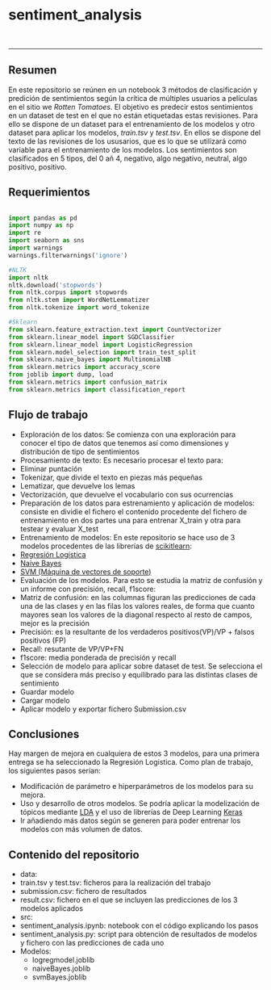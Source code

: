 # sentiment_analysis


<br>
<hr>

## Resumen

En este repositorio se reúnen en un notebook 3 métodos de clasificación y predición de sentimientos según la crítica de múltiples usuarios a películas en el sitio we _Rotten Tomatoes_. El objetivo es predecir estos sentimientos en un dataset de test en el que no están etiquetadas estas revisiones. Para ello se dispone de un dataset para el entrenamiento de los modelos y otro dataset para aplicar los modelos, _train.tsv_ y _test.tsv_. En ellos se dispone del texto de las revisiones de los ususarios, que es lo que se utilizará como variable para el entrenamiento de los modelos. Los sentimientos son clasificados en 5 tipos, del 0 añ 4, negativo, algo negativo, neutral, algo positivo, positivo.

## Requerimientos

```python

import pandas as pd
import numpy as np
import re
import seaborn as sns
import warnings
warnings.filterwarnings('ignore')

#NLTK 
import nltk
nltk.download('stopwords')
from nltk.corpus import stopwords
from nltk.stem import WordNetLemmatizer
from nltk.tokenize import word_tokenize

#Sklearn 
from sklearn.feature_extraction.text import CountVectorizer
from sklearn.linear_model import SGDClassifier
from sklearn.linear_model import LogisticRegression
from sklearn.model_selection import train_test_split
from sklearn.naive_bayes import MultinomialNB
from sklearn.metrics import accuracy_score
from joblib import dump, load
from sklearn.metrics import confusion_matrix
from sklearn.metrics import classification_report

```

## Flujo de trabajo

- Exploración de los datos: Se comienza con una exploración para conocer el tipo de datos que tenemos así como dimensiones y distribución de tipo de sentimientos
- Procesamiento de texto: Es necesario procesar el texto para:
 - Eliminar puntación
 - Tokenizar, que divide el texto en piezas más pequeñas
 - Lematizar, que devuelve los lemas
 - Vectorización, que devuelve el vocabulario con sus ocurrencias 
- Preparación de los datos para estrenamiento y aplicación de modelos: consiste en dividie el fichero el contenido procedente del fichero de entrenamiento en dos partes una para entrenar X_train y otra para testear y evaluar X_test
- Entrenamiento de modelos: En este repositorio se hace uso de 3 modelos procedentes de las librerías de [scikitlearn](https://scikit-learn.org):
 - [Regresión Logística](https://en.wikipedia.org/wiki/Logistic_regression)
 - [Naive Bayes](https://en.wikipedia.org/wiki/Naive_Bayes_classifier)
 - [SVM (Máquina de vectores de soporte)](https://en.wikipedia.org/wiki/Support-vector_machine)
- Evaluación de los modelos. Para esto se estudia la matriz de confusión y un informe con precisión, recall, f1score:
 - Matriz de confusión: en las columnas figuran las predicciones de cada una de las clases y en las filas los valores reales, de forma que cuanto mayores sean los valores de la diagonal respecto al resto de campos, mejor es la precisión
 - Precisión: es la resultante de los verdaderos positivos(VP)/VP + falsos positivos (FP)
 - Recall: resutante de VP/VP+FN
 - f1score: media ponderada de precisión y recall
- Selección de modelo para aplicar sobre dataset de test. Se selecciona el que se considera más preciso y equilibrado para las distintas clases de sentimiento
- Guardar modelo
- Cargar modelo
- Aplicar modelo y exportar fichero Submission.csv

## Conclusiones

Hay margen de mejora en cualquiera de estos 3 modelos, para una primera entrega se ha seleccionado la Regresión Logistica. Como plan de trabajo, los siguientes pasos serían:

- Modificación de parámetro e hiperparámetros de los modelos para su mejora.
- Uso y desarrollo de otros modelos. Se podría aplicar la modelización de tópicos mediante [LDA](https://es.wikipedia.org/wiki/Latent_Dirichlet_Allocation) y el uso de librerías de Deep Learning  [Keras](https://keras.io/)
- Ir añadiendo más datos según se generen para poder entrenar los modelos con más volumen de datos.

## Contenido del repositorio

- data:
 - train.tsv y test.tsv: ficheros para la realización del trabajo 
 - submission.csv: fichero de resultados 
 - result.csv: fichero en el que se incluyen las predicciones de los 3 modelos aplicados
- src:
 - sentiment_analysis.ipynb: notebook con el código explicando los pasos
 - sentiment_analysis.py: script para obtención de resultados de modelos y fichero con las predicciones de cada uno
 - Modelos:
   - logregmodel.joblib
   - naiveBayes.joblib
   - svmBayes.joblib

